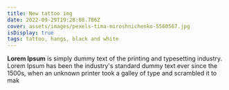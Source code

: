 ```yaml
---
title: New tattoo img
date: 2022-09-29T19:28:08.786Z
cover: assets/images/pexels-tima-miroshnichenko-5560567.jpg
isDisplay: true
tags: tattoo, hangs, black and white
---
```

**Lorem Ipsum** is simply dummy text of the printing and typesetting industry. Lorem Ipsum has been the industry's standard dummy text ever since the 1500s, when an unknown printer took a galley of type and scrambled it to mak